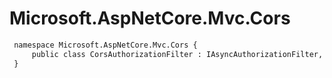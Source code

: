 # Microsoft.AspNetCore.Mvc.Cors

``` diff
 namespace Microsoft.AspNetCore.Mvc.Cors {
     public class CorsAuthorizationFilter : IAsyncAuthorizationFilter, ICorsAuthorizationFilter, IFilterMetadata, IOrderedFilter
 }
```


